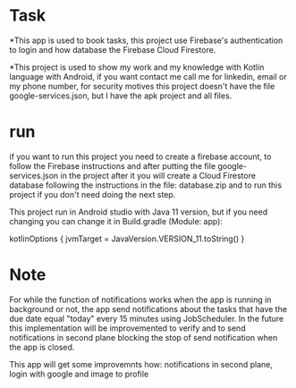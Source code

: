 # Task

*This app is used to book tasks, this project use Firebase's authentication to login and how database the Firebase Cloud Firestore.

*This project is used to show my work and my knowledge with Kotlin language with Android,
if you want contact me call me for linkedin, email or my phone number, for security motives this project
doesn't have the file google-services.json, but I have the apk project and all files.


# run

if you want to run this project you need to create a firebase account, to follow the Firebase instructions
and after putting the file google-services.json in the project after it you will create a Cloud Firestore
database following the instructions in the file: database.zip and to run this project if you
don't need doing the next step.

This project run in Android studio with Java 11 version, but if you need changing you can change it in Build.gradle (Module: app):

kotlinOptions {
        jvmTarget = JavaVersion.VERSION_11.toString()
    }


# Note
For while the function of notifications works when the app is running in background or not, the app send notifications about the tasks that have the due date equal "today" every 15 minutes using JobScheduler. In the future this implementation will be improvemented to verify and to send notifications in second plane blocking the stop of send notification when the app is closed.

This app will get some improvemnts how: notifications in second plane, login with google and image to profile 
